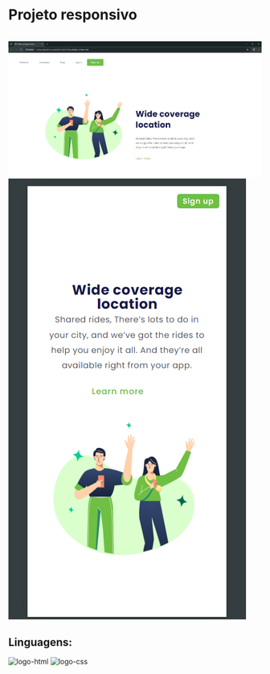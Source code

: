 <h1>Projeto responsivo</h1>
<br>
<img src="https://github.com/Hitech-Igor/Projeto-CSS_HTML_Resposivo/blob/master/Desktop.png?raw=true" alt="layout-desktop" />
<img src="https://github.com/Hitech-Igor/Projeto-CSS_HTML_Resposivo/blob/master/Mobile.png?raw=true" alt="layout-mobile" />

<h2>Linguagens:</h2>
<img src="https://img.shields.io/badge/HTML5-E34F26?style=for-the-badge&logo=html5&logoColor=white" alt="logo-html"/>
<img src="https://img.shields.io/badge/CSS3-1572B6?style=for-the-badge&logo=css3&logoColor=white" alt="logo-css"/>
